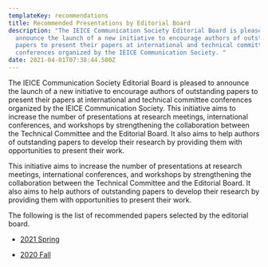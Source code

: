 ```yaml
---
templateKey: recommendations
title: Recommended Presentations by Editorial Board
description: "The IEICE Communication Society Editorial Board is pleased to
  announce the launch of a new initiative to encourage authors of outstanding
  papers to present their papers at international and technical committee
  conferences organized by the IEICE Communication Society. "
date: 2021-04-01T07:38:44.500Z
---
```


The IEICE Communication Society Editorial Board is pleased to announce the launch of a new initiative to encourage authors of outstanding papers to present their papers at international and technical committee conferences organized by the IEICE Communication Society. This initiative aims to increase the number of presentations at research meetings, international conferences, and workshops by strengthening the collaboration between the Technical Committee and the Editorial Board. It also aims to help authors of outstanding papers to develop their research by providing them with opportunities to present their work.

This initiative aims to increase the number of presentations at research meetings, international conferences, and workshops by strengthening the collaboration between the Technical Committee and the Editorial Board. It also aims to help authors of outstanding papers to develop their research by providing them with opportunities to present their work.

The following is the list of recommended papers selected by the editorial board.

- [2021 Spring](/news/2021-6-24-2021-Spring-Recommended-Presentations-by-Editorial-Board/)

- [2020 Fall](/news/2020-12-1-2020-Fall-Recommended-Presentations-by-Editorial-Board/)
